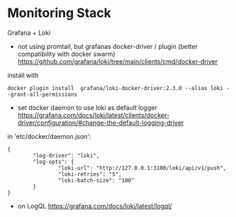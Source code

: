 # Monitoring Stack

Grafana + Loki

- not using promtail, but grafanas docker-driver / plugin (better compatibility with docker swarm)
https://github.com/grafana/loki/tree/main/clients/cmd/docker-driver

install with 

```
docker plugin install  grafana/loki-docker-driver:2.3.0 --alias loki --grant-all-permissions
```

- set docker daemon to use loki as default logger
https://grafana.com/docs/loki/latest/clients/docker-driver/configuration/#change-the-default-logging-driver

in 'etc/docker/daemon.json':
```
{
        "log-driver": "loki",
        "log-opts": {
                "loki-url": "http://127.0.0.1:3100/loki/api/v1/push",
                "loki-retries": "5",
                "loki-batch-size": "100"
        }       
}
```

- on LogQL https://grafana.com/docs/loki/latest/logql/



